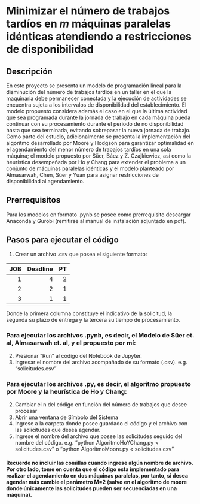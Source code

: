 # Minimizar el número de trabajos tardíos en *m* máquinas paralelas idénticas atendiendo a restricciones de disponibilidad
## Descripción
 En este proyecto se presenta un modelo de programación lineal para la disminución del número de trabajos tardíos en un taller en el que la maquinaria debe permanecer conectada y la ejecución de actividades se encuentra sujeta a los intervalos de disponibilidad del establecimiento. El modelo propuesto considera además el caso en el que la última actividad que sea programada durante la jornada de trabajo en cada máquina pueda continuar con su procesamiento durante el periodo de no disponibilidad hasta que sea terminada, evitando sobrepasar la nueva jornada de trabajo. 
 Como parte del estudio, adicionalmente se presenta la implementación del algoritmo desarrollado por Moore y Hodgson para garantizar optimalidad en el agendamiento del menor número de trabajos tardíos en una sola máquina; el modelo propuesto por Süer, Báez y Z. Czajkiewicz, así como la heurística desempeñada por Ho y Chang para extender el problema a un conjunto de máquinas paralelas idénticas y el modelo planteado por Almasarwah, Chen, Süer y Yuan para asignar restricciones de disponibilidad al agendamiento.
## Prerrequisitos
 Para los modelos en formato .pynb se posee como prerrequisito descargar Anaconda y Gurobi (remitirse al manual de instalación adjuntado en pdf).
## Pasos para ejecutar el código
1.	Crear un archivo .csv que posea el siguiente formato:

|JOB|Deadline|PT|
|----------:|-----------:|----------:|
|          1|	          4|          2|
|          2|	          2|          1|
|          3|	          1|          1|

Donde la primera columna constituye el indicativo de la solicitud, la segunda su plazo de entrega y la tercera su tiempo de procesamiento.
### Para ejecutar los archivos .pynb, es decir, el Modelo de Süer et. al, Almasarwah et. al, y el propuesto por mí:
2.	Presionar “Run” al código del Notebook de Jupyter.
3.	Ingresar el nombre del archivo acompañado de su formato (.csv). e.g. “solicitudes.csv”
### Para ejecutar los archivos .py, es decir, el algoritmo propuesto por Moore y la heurística de Ho y Chang:
2. Cambiar el n del código en función del número de trabajos que desee procesar 
3. Abrir una ventana de Símbolo del Sistema
4. Ingrese a la carpeta donde posee guardado el código y el archivo con las solicitudes que desea agendar.
5. Ingrese el nombre del archivo que posee las solicitudes seguido del nombre del código. e.g. “python AlgoritmoHoYChang.py < solicitudes.csv” o “python AlgoritmoMoore.py < solicitudes.csv”
#### Recuerde no incluir las comillas cuando ingrese algún nombre de archivo. Por otro lado, tome en cuenta que el código esta implementado para realizar el agendamiento en dos máquinas paralelas, por tanto, si desea agendar más cambie el parámetro M=2 (salvo en el algoritmo de moore donde únicamente las solicitudes pueden ser secuenciadas en una máquina).
